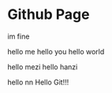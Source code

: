 # Github Page

im fine

hello me
hello you
hello world


hello mezi
hello hanzi

hello nn
Hello Git!!!
